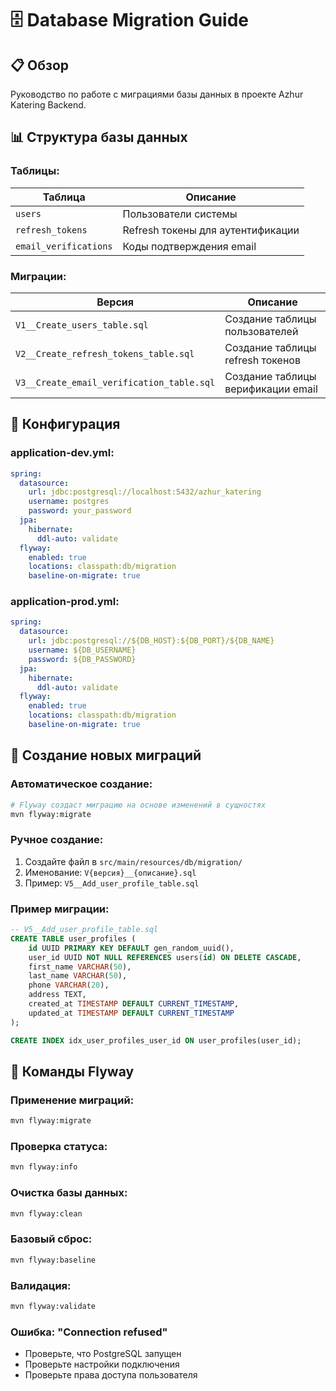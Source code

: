 # 🗄️ Database Migration Guide

## 📋 Обзор

Руководство по работе с миграциями базы данных в проекте Azhur Katering Backend.

## 📊 Структура базы данных

### **Таблицы:**

| Таблица               | Описание                          |
|-----------------------|-----------------------------------|
| `users`               | Пользователи системы              |
| `refresh_tokens`      | Refresh токены для аутентификации |
| `email_verifications` | Коды подтверждения email          |

### **Миграции:**

| Версия                                    | Описание                           |
|-------------------------------------------|------------------------------------|
| `V1__Create_users_table.sql`              | Создание таблицы пользователей     |
| `V2__Create_refresh_tokens_table.sql`     | Создание таблицы refresh токенов   |
| `V3__Create_email_verification_table.sql` | Создание таблицы верификации email |

## 🔧 Конфигурация

### **application-dev.yml:**
```yaml
spring:
  datasource:
    url: jdbc:postgresql://localhost:5432/azhur_katering
    username: postgres
    password: your_password
  jpa:
    hibernate:
      ddl-auto: validate
  flyway:
    enabled: true
    locations: classpath:db/migration
    baseline-on-migrate: true
```

### **application-prod.yml:**
```yaml
spring:
  datasource:
    url: jdbc:postgresql://${DB_HOST}:${DB_PORT}/${DB_NAME}
    username: ${DB_USERNAME}
    password: ${DB_PASSWORD}
  jpa:
    hibernate:
      ddl-auto: validate
  flyway:
    enabled: true
    locations: classpath:db/migration
    baseline-on-migrate: true
```

## 📝 Создание новых миграций

### **Автоматическое создание:**
```bash
# Flyway создаст миграцию на основе изменений в сущностях
mvn flyway:migrate
```

### **Ручное создание:**
1. Создайте файл в `src/main/resources/db/migration/`
2. Именование: `V{версия}__{описание}.sql`
3. Пример: `V5__Add_user_profile_table.sql`

### **Пример миграции:**
```sql
-- V5__Add_user_profile_table.sql
CREATE TABLE user_profiles (
    id UUID PRIMARY KEY DEFAULT gen_random_uuid(),
    user_id UUID NOT NULL REFERENCES users(id) ON DELETE CASCADE,
    first_name VARCHAR(50),
    last_name VARCHAR(50),
    phone VARCHAR(20),
    address TEXT,
    created_at TIMESTAMP DEFAULT CURRENT_TIMESTAMP,
    updated_at TIMESTAMP DEFAULT CURRENT_TIMESTAMP
);

CREATE INDEX idx_user_profiles_user_id ON user_profiles(user_id);
```

## 🔄 Команды Flyway

### **Применение миграций:**
```bash
mvn flyway:migrate
```

### **Проверка статуса:**
```bash
mvn flyway:info
```

### **Очистка базы данных:**
```bash
mvn flyway:clean
```

### **Базовый сброс:**
```bash
mvn flyway:baseline
```

### **Валидация:**
```bash
mvn flyway:validate
```

### **Ошибка: "Connection refused"**
- Проверьте, что PostgreSQL запущен
- Проверьте настройки подключения
- Проверьте права доступа пользователя
